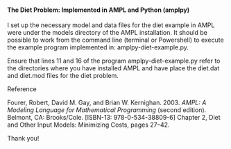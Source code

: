 #### The Diet Problem: Implemented in AMPL and Python (amplpy)

I set up the necessary model and data files for the diet example in AMPL were under the models directory of the AMPL installation. It should be possible to work from the command line (terminal or Powershell) to execute the example program implemented in: amplpy-diet-example.py. 

Ensure that lines 11 and 16 of the program amplpy-diet-example.py refer to the directories where you have installed AMPL and have place the diet.dat and diet.mod files for the diet problem.

Reference

Fourer, Robert, David M. Gay, and Brian W. Kernighan. 2003. *AMPL: A Modeling Language for Mathematical Programming* (second edition). Belmont, CA: Brooks/Cole. [ISBN-13: 978-0-534-38809-6] Chapter 2, Diet and Other Input Models: Minimizing Costs, pages 27–42.

Thank you!